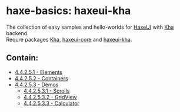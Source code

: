 haxe-basics: haxeui-kha
=========================

The collection of easy samples and hello-worlds for [HaxeUI](https://github.com/haxeui/haxeui-core) with [Kha](http://kha.tech/) backend.<br/>
Requre packages [Kha](http://kha.tech/download), [haxeui-core](https://github.com/haxeui/haxeui-core) and [haxeui-kha](https://github.com/haxeui/haxeui-kha).

## Contain:

* [4.4.2.5.1 - Elements](./4.4.2.5.1_Elements)
* [4.4.2.5.2 - Containers](./4.4.2.5.2_Containers)
* [4.4.2.5.3 - Demos](./4.4.2.5.3_Demos)
  * [4.4.2.5.3.1 - Scrolls](./4.4.2.5.3_Demos/4.4.2.5.3.1_Scrolls)
  * [4.4.2.5.3.2 - GridView](./4.4.2.5.3_Demos/4.4.2.5.3.2_GridView)
  * [4.4.2.5.3.3 - Calculator](./4.4.2.5.3_Demos/4.4.2.5.3.3_Calculator)
